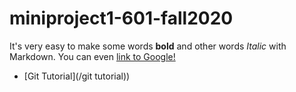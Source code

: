 # miniproject1-601-fall2020

It's very easy to make some words **bold** and other words *Italic* with Markdown. You can even [link to Google!](http://google,com)

* [Git Tutorial](/git tutorial))
